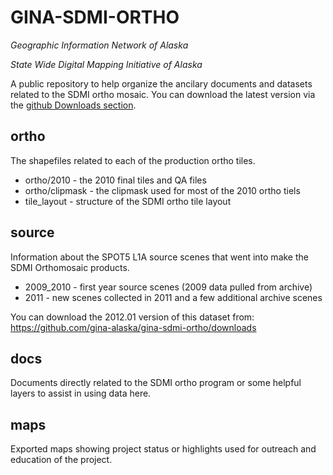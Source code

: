 GINA-SDMI-ORTHO
===============

*Geographic Information Network of Alaska*

*State Wide Digital Mapping Initiative of Alaska*

A public repository to help organize the ancilary documents and datasets
related to the SDMI ortho mosaic.  You can download the latest version 
via the [github Downloads section](https://github.com/gina-alaska/gina-sdmi-ortho/downloads). 

ortho
-----

The shapefiles related to each of the production ortho tiles.

* ortho/2010     - the 2010 final tiles and QA files
* ortho/clipmask - the clipmask used for most of the 2010 ortho tiels
* tile_layout    -  structure of the SDMI ortho tile layout

source
------

Information about the SPOT5 L1A source scenes that went into make the SDMI Orthomosaic products. 

* 2009\_2010 - first year source scenes (2009 data pulled from archive)
* 2011 - new scenes collected in 2011 and a few additional archive scenes 

You can download the 2012.01 version of this dataset from: https://github.com/gina-alaska/gina-sdmi-ortho/downloads

docs
----

Documents directly related to the SDMI ortho program or some helpful layers 
to assist in using data here.


maps
----

Exported maps showing project status or highlights used for outreach and
education of the project.
